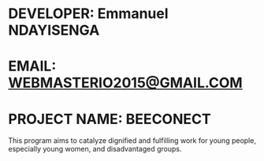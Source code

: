 # DEVELOPER: Emmanuel NDAYISENGA
# EMAIL: WEBMASTERIO2015@GMAIL.COM
# PROJECT NAME: BEECONECT
This program aims to catalyze dignified and fulfilling work for young people, especially young women, and disadvantaged groups.